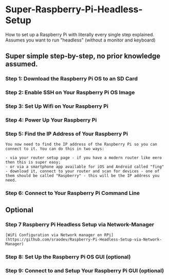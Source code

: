 # Super-Raspberry-Pi-Headless-Setup
How to set up a Raspberry Pi with literally every single step explained. Assumes you want to run "headless" (without a monitor and keyboard)

## Super simple step-by-step, no prior knowledge assumed.

### Step 1: Download the Raspberry Pi OS to an SD Card

### Step 2: Enable SSH on Your Raspberry Pi OS Image

### Step 3: Set Up Wifi on Your Raspberry Pi

### Step 4: Power Up Your Raspberry Pi

### Step 5: Find the IP Address of Your Raspberry Pi
``` 
You now need to find the IP address of the Raspberry Pi so you can connect to it. You can do this in two ways:

- via your router setup page - if you have a modern router like eero then this is super easy;
- or via a smartphone app available for iOS and Android called "fing" - download it, connect to your router and scan for devices - one of them should be called "Raspberry" - this will be the IP address you need.
```

### Step 6: Connect to Your Raspberry Pi Command Line


## Optional

### Step 7 Raspberry Pi Headless Setup via Network-Manager
```
[WiFi Configuration via Network manager on RPi](https://github.com/sraodev/Raspberry-Pi-Headless-Setup-via-Network-Manager)
```
### Step 8: Set Up the Raspberry Pi OS GUI (optional)

### Step 9: Connect to and Setup Your Raspberry Pi GUI (optional)
